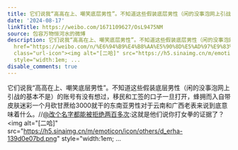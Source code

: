 ```yaml
---
title: 它们说我“高高在上、嘲笑底层男性”。不知道这些假装底层男性（闲的没事泡网上引战的基本不是）的账号有没有想过，移民和工签的口子一旦打开，蜂拥而入自带皮肤...
date: '2024-08-17'
linkTitle: https://weibo.com/1671109627/OsL9475NM
source: 包容万物恒河水的微博
description: 它们说我“高高在上、嘲笑底层男性”。不知道这些假装底层男性（闲的没事泡网上引战的基本不是）的账号有没有想过，移民和工签的口子一旦打开，蜂拥而入自带皮肤迷彩一个月砍甘蔗给3000就干的东南亚男性对于云南和广西老表来说到底意味着什么。//<a
  href="https://weibo.com/n/%E6%94%B9%E4%B8%AA%E5%90%8D%E5%AD%97%E9%83%BD%E8%83%BD%E8%A2%AB%E6%8B%92%E7%BB%9D%E4%B8%A4%E7%99%BE%E5%A4%9A%E6%AC%A1">@改个名字都能被拒绝两百多次</a>:这就是他们说你打女拳的证据了？<span
  class="url-icon"><img alt="[二哈]" src="https://h5.sinaimg.cn/m/emoticon/icon/others/d_erha-139d0e07bd.png"
  style="width:1em; ...
disable_comments: true
---
```

它们说我“高高在上、嘲笑底层男性”。不知道这些假装底层男性（闲的没事泡网上引战的基本不是）的账号有没有想过，移民和工签的口子一旦打开，蜂拥而入自带皮肤迷彩一个月砍甘蔗给3000就干的东南亚男性对于云南和广西老表来说到底意味着什么。//<a href="https://weibo.com/n/%E6%94%B9%E4%B8%AA%E5%90%8D%E5%AD%97%E9%83%BD%E8%83%BD%E8%A2%AB%E6%8B%92%E7%BB%9D%E4%B8%A4%E7%99%BE%E5%A4%9A%E6%AC%A1">@改个名字都能被拒绝两百多次</a>:这就是他们说你打女拳的证据了？<span class="url-icon"><img alt="[二哈]" src="https://h5.sinaimg.cn/m/emoticon/icon/others/d_erha-139d0e07bd.png" style="width:1em; ...
